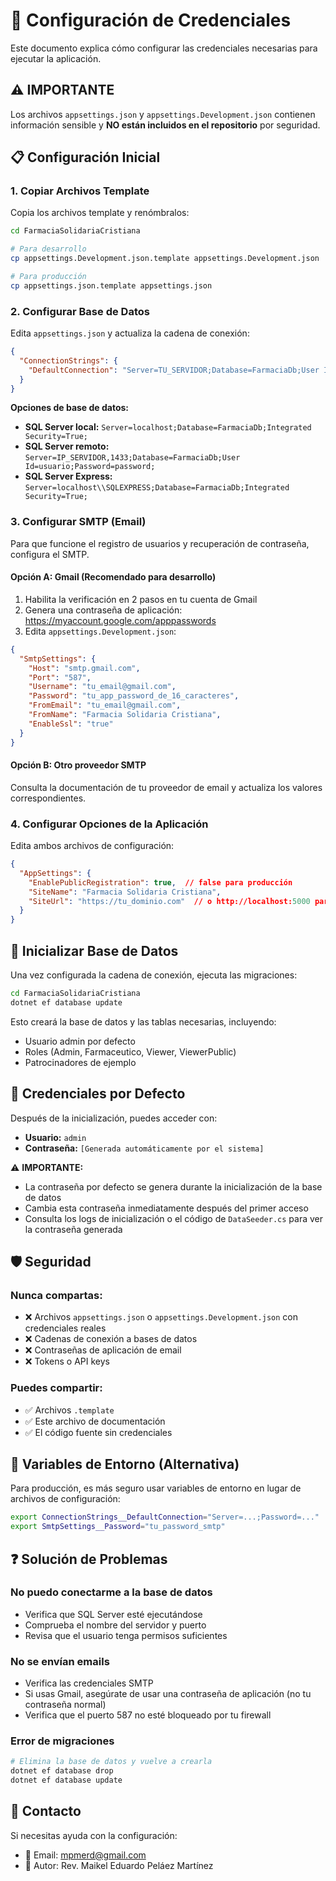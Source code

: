 # 🔐 Configuración de Credenciales

Este documento explica cómo configurar las credenciales necesarias para ejecutar la aplicación.

## ⚠️ IMPORTANTE

Los archivos `appsettings.json` y `appsettings.Development.json` contienen información sensible y **NO están incluidos en el repositorio** por seguridad.

## 📋 Configuración Inicial

### 1. Copiar Archivos Template

Copia los archivos template y renómbralos:

```bash
cd FarmaciaSolidariaCristiana

# Para desarrollo
cp appsettings.Development.json.template appsettings.Development.json

# Para producción
cp appsettings.json.template appsettings.json
```

### 2. Configurar Base de Datos

Edita `appsettings.json` y actualiza la cadena de conexión:

```json
{
  "ConnectionStrings": {
    "DefaultConnection": "Server=TU_SERVIDOR;Database=FarmaciaDb;User Id=TU_USUARIO;Password=TU_PASSWORD;TrustServerCertificate=True"
  }
}
```

**Opciones de base de datos:**
- **SQL Server local:** `Server=localhost;Database=FarmaciaDb;Integrated Security=True;`
- **SQL Server remoto:** `Server=IP_SERVIDOR,1433;Database=FarmaciaDb;User Id=usuario;Password=password;`
- **SQL Server Express:** `Server=localhost\\SQLEXPRESS;Database=FarmaciaDb;Integrated Security=True;`

### 3. Configurar SMTP (Email)

Para que funcione el registro de usuarios y recuperación de contraseña, configura el SMTP.

#### Opción A: Gmail (Recomendado para desarrollo)

1. Habilita la verificación en 2 pasos en tu cuenta de Gmail
2. Genera una contraseña de aplicación: https://myaccount.google.com/apppasswords
3. Edita `appsettings.Development.json`:

```json
{
  "SmtpSettings": {
    "Host": "smtp.gmail.com",
    "Port": "587",
    "Username": "tu_email@gmail.com",
    "Password": "tu_app_password_de_16_caracteres",
    "FromEmail": "tu_email@gmail.com",
    "FromName": "Farmacia Solidaria Cristiana",
    "EnableSsl": "true"
  }
}
```

#### Opción B: Otro proveedor SMTP

Consulta la documentación de tu proveedor de email y actualiza los valores correspondientes.

### 4. Configurar Opciones de la Aplicación

Edita ambos archivos de configuración:

```json
{
  "AppSettings": {
    "EnablePublicRegistration": true,  // false para producción
    "SiteName": "Farmacia Solidaria Cristiana",
    "SiteUrl": "https://tu_dominio.com"  // o http://localhost:5000 para desarrollo
  }
}
```

## 🚀 Inicializar Base de Datos

Una vez configurada la cadena de conexión, ejecuta las migraciones:

```bash
cd FarmaciaSolidariaCristiana
dotnet ef database update
```

Esto creará la base de datos y las tablas necesarias, incluyendo:
- Usuario admin por defecto
- Roles (Admin, Farmaceutico, Viewer, ViewerPublic)
- Patrocinadores de ejemplo

## 🔑 Credenciales por Defecto

Después de la inicialización, puedes acceder con:

- **Usuario:** `admin`
- **Contraseña:** `[Generada automáticamente por el sistema]`

⚠️ **IMPORTANTE:** 
- La contraseña por defecto se genera durante la inicialización de la base de datos
- Cambia esta contraseña inmediatamente después del primer acceso
- Consulta los logs de inicialización o el código de `DataSeeder.cs` para ver la contraseña generada

## 🛡️ Seguridad

### Nunca compartas:
- ❌ Archivos `appsettings.json` o `appsettings.Development.json` con credenciales reales
- ❌ Cadenas de conexión a bases de datos
- ❌ Contraseñas de aplicación de email
- ❌ Tokens o API keys

### Puedes compartir:
- ✅ Archivos `.template`
- ✅ Este archivo de documentación
- ✅ El código fuente sin credenciales

## 📝 Variables de Entorno (Alternativa)

Para producción, es más seguro usar variables de entorno en lugar de archivos de configuración:

```bash
export ConnectionStrings__DefaultConnection="Server=...;Password=..."
export SmtpSettings__Password="tu_password_smtp"
```

## ❓ Solución de Problemas

### No puedo conectarme a la base de datos
- Verifica que SQL Server esté ejecutándose
- Comprueba el nombre del servidor y puerto
- Revisa que el usuario tenga permisos suficientes

### No se envían emails
- Verifica las credenciales SMTP
- Si usas Gmail, asegúrate de usar una contraseña de aplicación (no tu contraseña normal)
- Verifica que el puerto 587 no esté bloqueado por tu firewall

### Error de migraciones
```bash
# Elimina la base de datos y vuelve a crearla
dotnet ef database drop
dotnet ef database update
```

## 📧 Contacto

Si necesitas ayuda con la configuración:
- 📧 Email: mpmerd@gmail.com
- 👤 Autor: Rev. Maikel Eduardo Peláez Martínez

